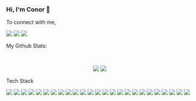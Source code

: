 ### Hi, I'm Conor 👋

To connect with me,

[<img src="https://img.shields.io/badge/twitter-%231DA1F2.svg?&style=flat&logo=twitter&logoColor=white" />](https://twitter.com/ConorEF) [<img src="https://img.shields.io/badge/linkedin-%230077B5.svg?&style=flat&logo=linkedin&logoColor=white" />](https://www.linkedin.com/in/conor-forde/) [<img src ="https://img.shields.io/badge/portfolio-web-%23.svg?&style=flat&logo=&logoColor=white%22">](https://conorforde.com/)

My Github Stats: 

<br>

<p align = "center">
  <img src = "https://github-readme-stats.vercel.app/api?username=Snowda&show_icons=true&count_private=true&theme=algolia&line_height=27">
  <img src = "https://github-readme-stats.vercel.app/api/top-langs/?username=Snowda&hide=css,html&count_private=true&theme=algolia">
</p>


Tech Stack

<img src="https://img.shields.io/badge/python%20-%233776AB.svg?&style=flat&logo=python&logoColor=white"/> <img src="https://img.shields.io/badge/Java%20-%23007396.svg?&style=flat&logo=java&logoColor=white"/> <img src="https://img.shields.io/badge/c%20-%23A8B9CC.svg?&style=flat&logo=c&logoColor=white"/> <img src="https://img.shields.io/badge/markdown-%23000000.svg?&style=flat&logo=markdown&logoColor=white"/> <img src="https://img.shields.io/badge/flask%20-%23000.svg?&style=flat&logo=flask&logoColor=white"/> <img src="https://img.shields.io/badge/git%20-%23F05033.svg?&style=flat&logo=git&logoColor=white"/> <img src="https://img.shields.io/badge/AWS%20-%23232F3E.svg?&style=flat&logo=amazon-aws&logoColor=white"/> <img src="https://img.shields.io/badge/Altium%20-%23A5915F.svg?&style=flat&logo=altium-designer&logoColor=white"/> <img src="https://img.shields.io/badge/Android%20-%233DDC84.svg?&style=flat&logo=android&logoColor=white"/> <img src="https://img.shields.io/badge/Android Studio%20-%233DDC84.svg?&style=flat&logo=android-studio&logoColor=white"/> <img src="https://img.shields.io/badge/Sublime Text%20-%23FF9800.svg?&style=flat&logo=sublime-text&logoColor=white"/> <img src="https://img.shields.io/badge/Kotlin%20-%230095D5.svg?&style=flat&logo=kotlin&logoColor=white"/> <img src="https://img.shields.io/badge/MySQL%20-%234479A1.svg?&style=flat&logo=mysql&logoColor=white"/> <img src="https://img.shields.io/badge/Nginx%20-%23269539.svg?&style=flat&logo=nginx&logoColor=white"/>
 <img src="https://img.shields.io/badge/Pandas%20-%23150458.svg?&style=flat&logo=pandas&logoColor=white"/> <img src="https://img.shields.io/badge/PostgreSQL%20-%23336791.svg?&style=flat&logo=postgresql&logoColor=white"/> <img src="https://img.shields.io/badge/PostgreSQL%20-%23336791.svg?&style=flat&logo=postgresql&logoColor=white"/> <img src="https://img.shields.io/badge/React%20-%2361DAFB.svg?&style=flat&logo=react&logoColor=white"/> <img src="https://img.shields.io/badge/Arduino%20-%2300979DB.svg?&style=flat&logo=arduino&logoColor=white"/> <img src="https://img.shields.io/badge/Javascript%20-%23F7DF1E.svg?&style=flat&logo=javascript&logoColor=white"/> <img src="https://img.shields.io/badge/Mapbox%20-%23000000.svg?&style=flat&logo=mapbox&logoColor=white"/> <img src="https://img.shields.io/badge/Microsoft Azure%20-%230089D6.svg?&style=flat&logo=microsoft-azure&logoColor=white"/> <img src="https://img.shields.io/badge/Node.js%20-%23339933.svg?&style=flat&logo=node-dot-js&logoColor=white"/> <img src="https://img.shields.io/badge/DigitalOcean%20-%230080FF.svg?&style=flat&logo=digitalocean&logoColor=white"/>
<img src="https://img.shields.io/badge/Linux%20-%23FCC624.svg?&style=flat&logo=linux&logoColor=white"/>




 
